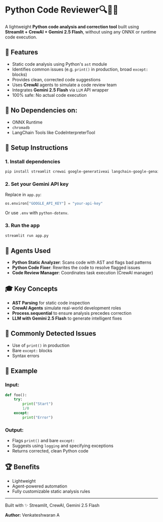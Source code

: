 # Python Code Reviewer🔍👨‍💻

A lightweight **Python code analysis and correction tool** built using **Streamlit + CrewAI + Gemini 2.5 Flash**, without using any ONNX or runtime code execution.

## 🚀 Features

- Static code analysis using Python's `ast` module
- Identifies common issues (e.g. `print()` in production, broad `except:` blocks)
- Provides clean, corrected code suggestions
- Uses **CrewAI** agents to simulate a code review team
- Integrates **Gemini 2.5 Flash** via `LLM` API wrapper
- 100% safe: No actual code execution

## 🚫 No Dependencies on:

- ONNX Runtime
- `chromadb`
- LangChain Tools like CodeInterpreterTool

## 🔧 Setup Instructions

### 1. Install dependencies

```bash
pip install streamlit crewai google-generativeai langchain-google-genai
```

### 2. Set your Gemini API key

Replace in `app.py`:

```python
os.environ["GOOGLE_API_KEY"] = "your-api-key"
```

Or use `.env` with `python-dotenv`.

### 3. Run the app

```bash
streamlit run app.py
```

## 🔎 Agents Used

- **Python Static Analyzer**: Scans code with AST and flags bad patterns
- **Python Code Fixer**: Rewrites the code to resolve flagged issues
- **Code Review Manager**: Coordinates task execution (CrewAI manager)

## 🎓 Key Concepts

- **AST Parsing** for static code inspection
- **CrewAI Agents** simulate real-world development roles
- **Process.sequential** to ensure analysis precedes correction
- **LLM with Gemini 2.5 Flash** to generate intelligent fixes

## 🚨 Commonly Detected Issues

- Use of `print()` in production
- Bare `except:` blocks
- Syntax errors

## 📄 Example

### Input:

```python
def foo():
    try:
        print("Start")
        1/0
    except:
        print("Error")
```

### Output:

- Flags `print()` and bare `except:`
- Suggests using `logging` and specifying exceptions
- Returns corrected, clean Python code

## 🏆 Benefits

- Lightweight
- Agent-powered automation
- Fully customizable static analysis rules

---

Built with ✨ Streamlit, CrewAI, Gemini 2.5 Flash

**Author:** Venkateshwaran A
